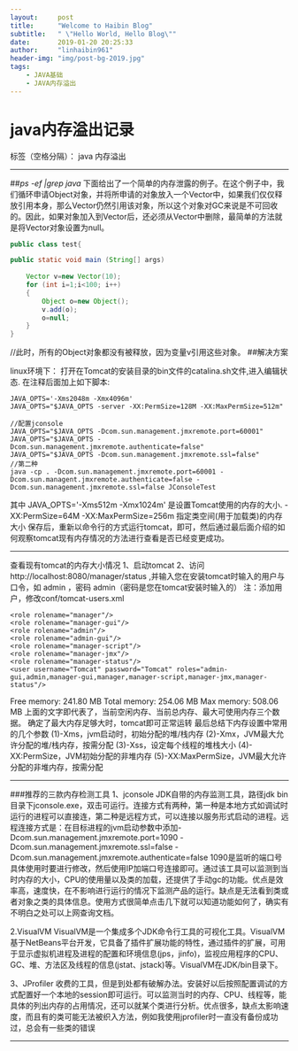```yaml
---
layout:     post
title:      "Welcome to Haibin Blog"
subtitle:   " \"Hello World, Hello Blog\""
date:       2019-01-20 20:25:33
author:     "linhaibin961"
header-img: "img/post-bg-2019.jpg"
tags:
    - JAVA基础
    - JAVA内存溢出
---
```


# java内存溢出记录

标签（空格分隔）： java 内存溢出

---
##*ps -ef |grep java*
下面给出了一个简单的内存泄露的例子。在这个例子中，我们循环申请Object对象，并将所申请的对象放入一个Vector中，如果我们仅仅释放引用本身，那么Vector仍然引用该对象，所以这个对象对GC来说是不可回收的。因此，如果对象加入到Vector后，还必须从Vector中删除，最简单的方法就是将Vector对象设置为null。
```java
public class test{

public static void main (String[] args)
	
	Vector v=new Vector(10);
	for (int i=1;i<100; i++)
	{
		Object o=new Object();
		v.add(o);
		o=null;	
	}
}
```
//此时，所有的Object对象都没有被释放，因为变量v引用这些对象。
##解决方案

linux环境下：
打开在Tomcat的安装目录的bin文件的catalina.sh文件,进入编辑状态.
在注释后面加上如下脚本:
```
JAVA_OPTS='-Xms2048m -Xmx4096m'
JAVA_OPTS="$JAVA_OPTS -server -XX:PermSize=128M -XX:MaxPermSize=512m"

//配置jconsole
JAVA_OPTS="$JAVA_OPTS -Dcom.sun.management.jmxremote.port=60001"
JAVA_OPTS="$JAVA_OPTS -Dcom.sun.management.jmxremote.authenticate=false"
JAVA_OPTS="$JAVA_OPTS -Dcom.sun.management.jmxremote.ssl=false"
//第二种
java -cp . -Dcom.sun.management.jmxremote.port=60001 -Dcom.sun.managent.jmxremote.authenticate=false -Dcom.sun.management.jmxremote.ssl=false JConsoleTest
```
其中 JAVA_OPTS='-Xms512m -Xmx1024m' 是设置Tomcat使用的内存的大小.
-XX:PermSize=64M -XX:MaxPermSize=256m 指定类空间(用于加载类)的内存大小 
保存后，重新以命令行的方式运行tomcat，即可，然后通过最后面介绍的如何观察tomcat现有内存情况的方法进行查看是否已经变更成功。


----------


查看现有tomcat的内存大小情况
1、启动tomcat
2、访问 http://localhost:8080/manager/status ,并输入您在安装tomcat时输入的用户与口令，如 admin ，密码 admin（密码是您在tomcat安装时输入的）
注：添加用户，修改conf/tomcat-users.xml
```
<role rolename="manager"/>  
<role rolename="manager-gui"/>  
<role rolename="admin"/>  
<role rolename="admin-gui"/>  
<role rolename="manager-script"/>  
<role rolename="manager-jmx"/>  
<role rolename="manager-status"/>  
<user username="Tomcat" password="Tomcat" roles="admin-gui,admin,manager-gui,manager,manager-script,manager-jmx,manager-status"/>
```
Free memory: 241.80 MB Total memory: 254.06 MB Max memory: 508.06 MB
上面的文字即代表了，当前空闲内存、当前总内存、最大可使用内存三个数据。
确定了最大内存足够大时，tomcat即可正常运转
最后总结下内存设置中常用的几个参数
(1)-Xms，jvm启动时，初始分配的堆/栈内存
(2)-Xmx，JVM最大允许分配的堆/栈内存，按需分配
(3)-Xss，设定每个线程的堆栈大小
(4)-XX:PermSize，JVM初始分配的非堆内存
(5)-XX:MaxPermSize，JVM最大允许分配的非堆内存，按需分配


----------


###推荐的三款内存检测工具
1、jconsole JDK自带的内存监测工具，路径jdk bin目录下jconsole.exe，双击可运行。连接方式有两种，第一种是本地方式如调试时运行的进程可以直接连，第二种是远程方式，可以连接以服务形式启动的进程。远程连接方式是：在目标进程的jvm启动参数中添加-Dcom.sun.management.jmxremote.port=1090 -Dcom.sun.management.jmxremote.ssl=false -Dcom.sun.management.jmxremote.authenticate=false 1090是监听的端口号具体使用时要进行修改，然后使用IP加端口号连接即可。通过该工具可以监测到当时内存的大小，CPU的使用量以及类的加载，还提供了手动gc的功能。优点是效率高，速度快，在不影响进行运行的情况下监测产品的运行。缺点是无法看到类或者对象之类的具体信息。使用方式很简单点击几下就可以知道功能如何了，确实有不明白之处可以上网查询文档。

2.VisualVM
VisualVM是一个集成多个JDK命令行工具的可视化工具。VisualVM基于NetBeans平台开发，它具备了插件扩展功能的特性，通过插件的扩展，可用于显示虚拟机进程及进程的配置和环境信息(jps，jinfo)，监视应用程序的CPU、GC、堆、方法区及线程的信息(jstat、jstack)等。VisualVM在JDK/bin目录下。

3、JProfiler 收费的工具，但是到处都有破解办法。安装好以后按照配置调试的方式配置好一个本地的session即可运行。可以监测当时的内存、CPU、线程等，能具体的列出内存的占用情况，还可以就某个类进行分析。优点很多，缺点太影响速度，而且有的类可能无法被织入方法，例如我使用jprofiler时一直没有备份成功过，总会有一些类的错误

----------